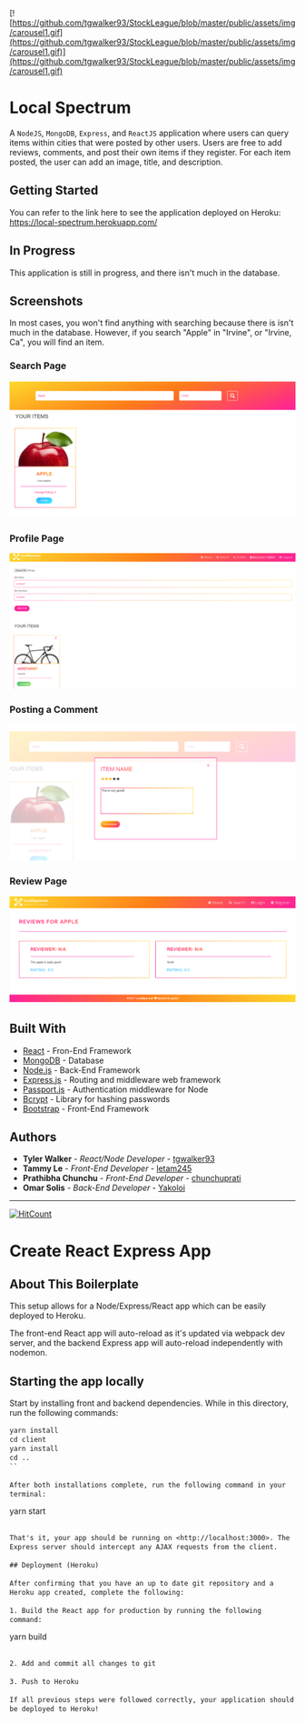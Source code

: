 [![https://github.com/tgwalker93/StockLeague/blob/master/public/assets/img/carousel1.gif](https://github.com/tgwalker93/StockLeague/blob/master/public/assets/img/carousel1.gif)](https://github.com/tgwalker93/StockLeague/blob/master/public/assets/img/carousel1.gif)
# Local Spectrum

A `NodeJS`, `MongoDB`, `Express`, and `ReactJS` application where users can query items within cities that were posted by other users. Users are free to add reviews, comments, and post their own items if they register. For each item posted, the user can add an image, title, and description. 

## Getting Started

You can refer to the link here to see the application deployed on Heroku: https://local-spectrum.herokuapp.com/


## In Progress

This application is still in progress, and there isn't much in the database. 

## Screenshots

In most cases, you won't find anything with searching because there is isn't much in the database. However, if you search "Apple" in "Irvine", or "Irvine, Ca", you will find an item. 

### Search Page
[![/images/Search.PNG](/images/Search.PNG)](/images/Search.PNG)


### Profile Page
[![/images/ProfilePage.PNG](/images/ProfilePage.PNG)](/images/ProfilePage.PNG)

### Posting a Comment
[![/images/postingComment.PNG](/images/postingComment.PNG)](/images/postingComment.PNG)

### Review Page
[![/images/ReviewPage.PNG](/images/ReviewPage.PNG)](/images/ReviewPage.PNG)













## Built With

* [React](https://reactjs.org/docs/) - Fron-End Framework
* [MongoDB](https://www.mongodb.com/) - Database
* [Node.js](https://nodejs.org/en/docs/) - Back-End Framework
* [Express.js](https://expressjs.com/) - Routing and middleware web framework
* [Passport.js](http://www.passportjs.org/docs) - Authentication middleware for Node
* [Bcrypt](https://www.npmjs.com/package/bcrypt) - Library for hashing passwords
* [Bootstrap](https://getbootstrap.com/docs/3.3/getting-started/) - Front-End Framework


## Authors

* **Tyler Walker** - *React/Node Developer* - [tgwalker93](https://github.com/tgwalker93)
* **Tammy Le** - *Front-End Developer* - [letam245](https://github.com/letam245)
* **Prathibha Chunchu** - *Front-End Developer* - [chunchuprati](https://github.com/chunchuprati)
* **Omar Solis** - *Back-End Developer* - [Yakoloi](https://github.com/Yakoloi)


---


[![HitCount](http://hits.dwyl.io/tgwalker93/StockLeague.svg)](http://hits.dwyl.io/tgwalker93/StockLeague)

# Create React Express App

## About This Boilerplate

This setup allows for a Node/Express/React app which can be easily deployed to Heroku.

The front-end React app will auto-reload as it's updated via webpack dev server, and the backend Express app will auto-reload independently with nodemon.

## Starting the app locally

Start by installing front and backend dependencies. While in this directory, run the following commands:

```
yarn install
cd client
yarn install
cd ..
``

After both installations complete, run the following command in your terminal:

```
yarn start
```

That's it, your app should be running on <http://localhost:3000>. The Express server should intercept any AJAX requests from the client.

## Deployment (Heroku)

After confirming that you have an up to date git repository and a Heroku app created, complete the following:

1. Build the React app for production by running the following command:

```
yarn build
```

2. Add and commit all changes to git

3. Push to Heroku

If all previous steps were followed correctly, your application should be deployed to Heroku!

